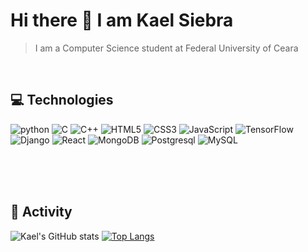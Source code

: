 ### <h1>Hi there 👋 I am Kael Siebra</h1>

> I am a Computer Science student at Federal University of Ceara
<br />

## 💻 Technologies 

<div>
  <img  alt="python" src ="https://img.shields.io/badge/Python-3776AB?style=for-the-badge&logo=python&logoColor=white"/>
  <img  alt="C" src ="https://img.shields.io/badge/C-00599C?style=for-the-badge&logo=c&logoColor=white"/>
  <img  alt="C++" src ="https://img.shields.io/badge/C%2B%2B-00599C?style=for-the-badge&logo=c%2B%2B&logoColor=white"/>
  <img  alt="HTML5" src="https://img.shields.io/badge/HTML5-E34F26?style=for-the-badge&logo=html5&logoColor=white"/>
  <img  alt="CSS3" src="https://img.shields.io/badge/CSS3-1572B6?style=for-the-badge&logo=css3&logoColor=white"/>
  <img  alt="JavaScript" src="https://img.shields.io/badge/JavaScript-F7DF1E?style=for-the-badge&logo=javascript&logoColor=black"/>
  <img  alt="TensorFlow" src="https://img.shields.io/badge/TensorFlow-FF6F00?style=for-the-badge&logo=tensorflow&logoColor=white"/>
  <img  alt="Django" src="https://img.shields.io/badge/Django-092E20?style=for-the-badge&logo=django&logoColor=white"/>
  <img  alt="React" src="https://img.shields.io/badge/React-20232A?style=for-the-badge&logo=react&logoColor=61DAFB"/>
  <img  alt="MongoDB" src ="https://img.shields.io/badge/MongoDB-4EA94B?style=for-the-badge&logo=mongodb&logoColor=white"/>
  <img  alt="Postgresql" src="https://img.shields.io/badge/PostgreSQL-316192?style=for-the-badge&logo=postgresql&logoColor=white"/>
  <img  alt="MySQL" src="https://img.shields.io/badge/MySQL-00000F?style=for-the-badge&logo=mysql&logoColor=white"/>
 <br><br>
</div>

<br><br>

## 🚥 Activity

![Kael's GitHub stats](https://github-readme-stats.vercel.app/api?username=kaelkkd&show_icons=true&theme=transparent)
[![Top Langs](https://github-readme-stats.vercel.app/api/top-langs/?username=kaelkkd&theme=transparent)](https://github.com/anuraghazra/github-readme-stats)

